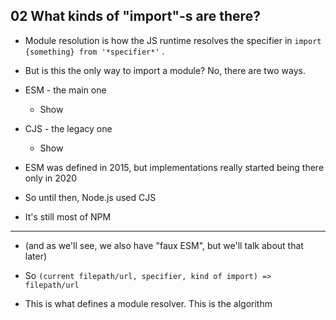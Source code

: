 ## 02 What kinds of "import"-s are there?

- Module resolution is how the JS runtime resolves the specifier in `import {something} from '*specifier*'` .

- But is this the only way to import a module? No, there are two ways.

- ESM - the main one

  - Show

- CJS - the legacy one

  - Show

- ESM was defined in 2015, but implementations really started being there only in 2020

- So until then, Node.js used CJS

- It's still most of NPM

---

- (and as we'll see, we also have "faux ESM", but we'll talk about that later)

- So `(current filepath/url, specifier, kind of import) => filepath/url`

- This is what defines a module resolver. This is the algorithm
